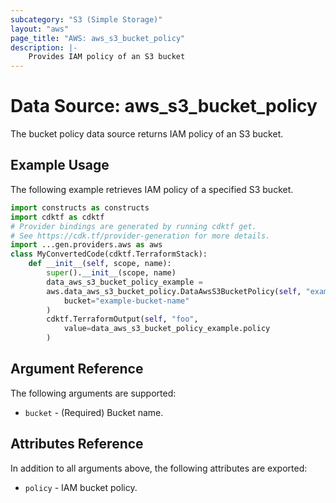 ```yaml
---
subcategory: "S3 (Simple Storage)"
layout: "aws"
page_title: "AWS: aws_s3_bucket_policy"
description: |-
    Provides IAM policy of an S3 bucket
---
```


# Data Source: aws_s3_bucket_policy

The bucket policy data source returns IAM policy of an S3 bucket.

## Example Usage

The following example retrieves IAM policy of a specified S3 bucket.

```python
import constructs as constructs
import cdktf as cdktf
# Provider bindings are generated by running cdktf get.
# See https://cdk.tf/provider-generation for more details.
import ...gen.providers.aws as aws
class MyConvertedCode(cdktf.TerraformStack):
    def __init__(self, scope, name):
        super().__init__(scope, name)
        data_aws_s3_bucket_policy_example =
        aws.data_aws_s3_bucket_policy.DataAwsS3BucketPolicy(self, "example",
            bucket="example-bucket-name"
        )
        cdktf.TerraformOutput(self, "foo",
            value=data_aws_s3_bucket_policy_example.policy
        )
```

## Argument Reference

The following arguments are supported:

* `bucket` - (Required) Bucket name.

## Attributes Reference

In addition to all arguments above, the following attributes are exported:

* `policy` - IAM bucket policy.

<!-- cache-key: cdktf-0.17.0-pre.15 input-fe1d9772c26139db45602a02b3f7e56005133604b1d01545b47d33c2a7b9dbc0 -->
